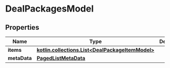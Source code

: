 
# DealPackagesModel

## Properties
Name | Type | Description | Notes
------------ | ------------- | ------------- | -------------
**items** | [**kotlin.collections.List&lt;DealPackageItemModel&gt;**](DealPackageItemModel.md) |  |  [optional]
**metaData** | [**PagedListMetaData**](PagedListMetaData.md) |  |  [optional]



